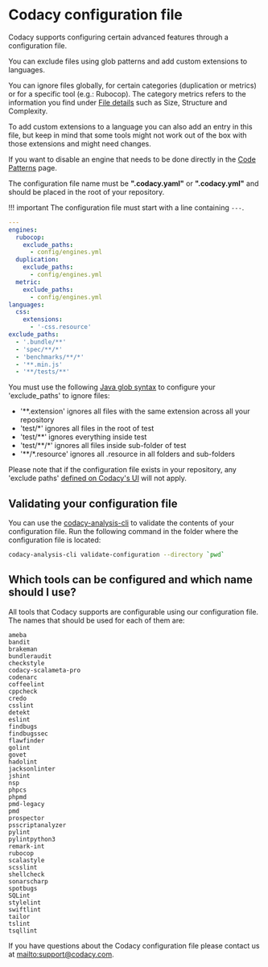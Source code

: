 # Codacy configuration file

Codacy supports configuring certain advanced features through a configuration file.

You can exclude files using glob patterns and add custom extensions to languages.

You can ignore files globally, for certain categories (duplication or metrics) or for a specific tool (e.g.: Rubocop). The category metrics refers to the information you find under [File details](../repositories/files-view.md) such as Size, Structure and Complexity.

To add custom extensions to a language you can also add an entry in this file, but keep in mind that some tools might not work out of the box with those extensions and might need changes.

If you want to disable an engine that needs to be done directly in the [Code Patterns](code-patterns.md) page.

The configuration file name must be **".codacy.yaml"** or **".codacy.yml"** and should be placed in the root of your repository.

!!! important
    The configuration file must start with a line containing `---`.

```yaml
---
engines:
  rubocop:
    exclude_paths:
      - config/engines.yml
  duplication:
    exclude_paths:
      - config/engines.yml
  metric:
    exclude_paths:
      - config/engines.yml
languages:
  css:
    extensions:
      - '-css.resource'
exclude_paths:
  - '.bundle/**'
  - 'spec/**/*'
  - 'benchmarks/**/*'
  - '**.min.js'
  - '**/tests/**'
```

You must use the following [Java glob syntax](https://docs.oracle.com/javase/7/docs/api/java/nio/file/FileSystem.html#getPathMatcher%28java.lang.String%29) to configure your 'exclude_paths' to ignore files:

-   '\*\*.extension' ignores all files with the same extension across all your repository
-   'test/\*' ignores all files in the root of test 
-   'test/\*\*' ignores everything inside test 
-   'test/\*\*/\*' ignores all files inside sub-folder of test 
-   '\*\*/\*.resource' ignores all .resource in all folders and sub-folders

Please note that if the configuration file exists in your repository, any 'exclude paths' [defined on Codacy's UI](ignore-files-from-codacy-analysis.md) will not apply.

## Validating your configuration file

You can use the [codacy-analysis-cli](https://github.com/codacy/codacy-analysis-cli#install) to validate the contents of your configuration file. Run the following command in the folder where the configuration file is located:

```bash
codacy-analysis-cli validate-configuration --directory `pwd`
```

## Which tools can be configured and which name should I use?

All tools that Codacy supports are configurable using our configuration file. The names that should be used for each of them are:

```text
ameba
bandit
brakeman
bundleraudit
checkstyle
codacy-scalameta-pro
codenarc
coffeelint
cppcheck
credo
csslint
detekt
eslint
findbugs
findbugssec
flawfinder
golint
govet
hadolint
jacksonlinter
jshint
nsp
phpcs
phpmd
pmd-legacy
pmd
prospector
psscriptanalyzer
pylint
pylintpython3
remark-int
rubocop
scalastyle
scsslint
shellcheck
sonarscharp
spotbugs
SQLint
stylelint
swiftlint
tailor
tslint
tsqllint
```

If you have questions about the Codacy configuration file please contact us at <mailto:support@codacy.com>.
